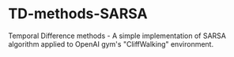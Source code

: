 # TD-methods-SARSA
Temporal Difference methods - A simple implementation of SARSA algorithm applied to OpenAI gym's "CliffWalking" environment. 
